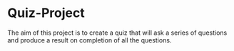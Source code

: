 # Quiz-Project
The aim of this project is to create a quiz that will ask a series of questions and produce a result on completion of all the questions.

